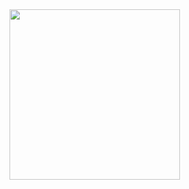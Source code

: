 <img src="https://github.com/user-attachments/assets/a7a6ee49-7778-447a-8e4d-1cbc6dc4f239" width=300/>
